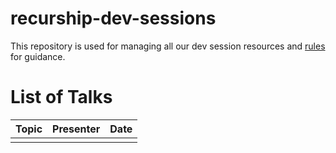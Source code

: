 # recurship-dev-sessions

This repository is used for managing all our dev session resources and [rules](/rules.md) for guidance.

# List of Talks

| Topic | Presenter|Date|
|---------|---------------|--------|
|    |    |    |
